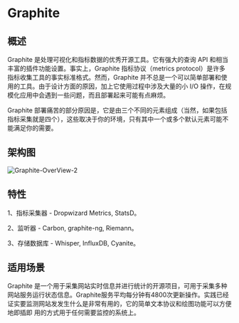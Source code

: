 # **Graphite**
## **概述**
Graphite 是处理可视化和指标数据的优秀开源工具。它有强大的查询 API 和相当丰富的插件功能设置。事实上，Graphite 指标协议（metrics protocol）是许多指标收集工具的事实标准格式。然而，Graphite 并不总是一个可以简单部署和使用的工具。由于设计方面的原因，加上它使用过程中涉及大量的小 I/O 操作，在规模化应用中会遇到一些问题，而且部署起来可能有点麻烦。

Graphite 部署痛苦的部分原因是，它是由三个不同的元素组成（当然，如果包括指标采集就是四个），这些取决于你的环境，只有其中一个或多个默认元素可能不能满足你的需要。
## **架构图**
![Graphite-OverView-2](/images/shijian/Aspose.Words.d0120bb9-f0d0-4db8-ba15-75e8166ad7d6.003.png)
## **特性**
1、指标采集器 - Dropwizard Metrics, StatsD。

2、监听器 - Carbon, graphite-ng, Riemann。

3、存储数据库 - Whisper, InfluxDB, Cyanite。
## **适用场景**
Graphite 是一个用于采集网站实时信息并进行统计的开源项目，可用于采集多种网站服务运行状态信息。Graphite服务平均每分钟有4800次更新操作。实践已经证实要监测网站发发生什么是非常有用的，它的简单文本协议和绘图功能可以方便地即插即 用的方式用于任何需要监控的系统上。

